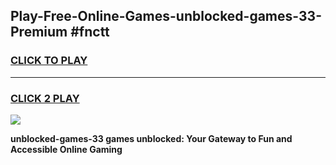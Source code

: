 
## Play-Free-Online-Games-unblocked-games-33-Premium #fnctt
<h3>
<a href="https://premium.freeplayer.one?title=unblocked-games-33&ref=8M">CLICK TO PLAY</a></h3>
<hr>

<h3>
<a href="https://premium.freeplayer.one?title=unblocked-games-33&ref=8M">CLICK 2 PLAY</a>
  
</h3>

<a href="https://premium.freeplayer.one?title=unblocked-games-33&ref=8M"><img src="https://clearcache.store/games.png"></a>


**unblocked-games-33 games unblocked: Your Gateway to Fun and Accessible Online Gaming**
